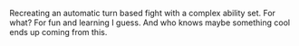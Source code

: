 Recreating an automatic turn based fight with a complex ability set. For what? For fun and learning I guess. And who knows maybe something cool ends up coming from this.
